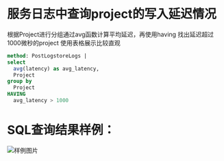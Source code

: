# 服务日志中查询project的写入延迟情况


根据Project进行分组通过avg函数计算平均延迟，再使用having 找出延迟超过1000微秒的project
使用表格展示比较直观




```SQL
method: PostLogstoreLogs |
select
  avg(latency) as avg_latency,
  Project
group by
  Project
HAVING
  avg_latency > 1000
```

# SQL查询结果样例：

![样例图片](http://slsconsole.oss-cn-hangzhou.aliyuncs.com/sql_sample/having%E5%87%BD%E6%95%B01586245995.png)